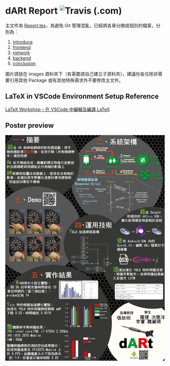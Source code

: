 # dARt Report ![Travis (.com)](https://img.shields.io/travis/com/a129123659/dARt-Report?label=pdf%20build)

主文件為 [Report.tex](./Report.tex)，為避免 Git 管理混亂，已經將各章分開成個別的檔案，分別為：

1. [introduce](./introduce.tex)
2. [frontend](./frontend.tex)
3. [network](./network.tex)
4. [backend](./backend.tex)
5. [conclusion](./conclusion.tex)

圖片請放在 images 資料夾下（有需要請自己建立子資料夾），建議你各位除非需要引用其他 Package 或有其他特殊需求外不要修改主文件。

## LaTeX in VSCode Environment Setup Reference

[LaTeX Workshop – 在 VSCode 中編輯及編譯 LaTeX](https://shaynechen.gitlab.io/vscode-latex/)

## Poster preview

![A1 Poster](./poster/A1%20Poster.png)

